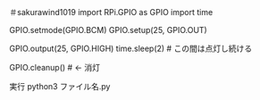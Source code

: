 ＃sakurawind1019
import RPi.GPIO as GPIO
import time

GPIO.setmode(GPIO.BCM) 
GPIO.setup(25, GPIO.OUT)

GPIO.output(25, GPIO.HIGH)
time.sleep(2) # この間は点灯し続ける

GPIO.cleanup() # <- 消灯  

実行  python3 ファイル名.py
